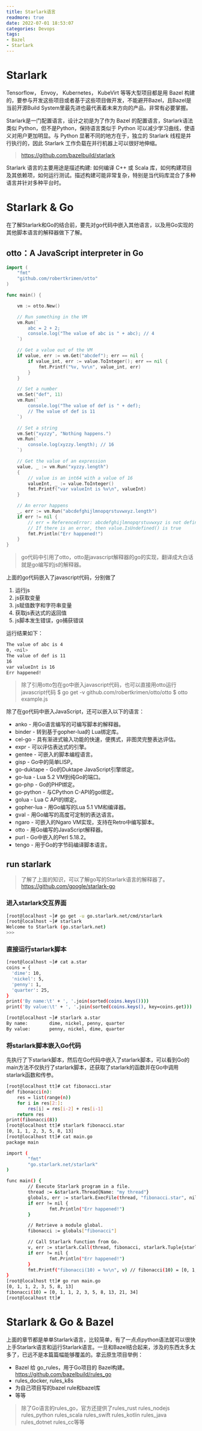 ```yaml
---
title: Starlark语言
readmore: true
date: 2022-07-01 18:53:07
categories: Devops
tags:
- Bazel
- Starlark
---
```


# Starlark

Tensorflow， Envoy， Kubernetes， KubeVirt 等等大型项目都是用 Bazel 构建的，要参与开发这些项目或者基于这些项目做开发，不能避开Bazel，且Bazel是当前开源Build System里最先进也最代表着未来方向的产品，非常有必要掌握。

Starlark是一门配置语言，设计之初是为了作为 Bazel 的配置语言，Starlark语法类似 Python，但不是Python，保持语言类似于 Python 可以减少学习曲线，使语义对用户更加明显。与 Python 显著不同的地方在于，独立的 Starlark 线程是并行执行的，因此 Starlark 工作负载在并行机器上可以很好地伸缩。

> https://github.com/bazelbuild/starlark

Starlark 语言的主要用途是描述构建: 如何编译 C++ 或 Scala 库，如何构建项目及其依赖项，如何运行测试。描述构建可能非常复杂，特别是当代码库混合了多种语言并针对多种平台时。

# Starlark & Go

在了解Starlark和Go的结合前，要先对go代码中嵌入其他语言，以及用Go实现的其他脚本语言的解释器做下了解。

## otto：A JavaScript interpreter in Go

```go
import (
	"fmt"
	"github.com/robertkrimen/otto"
)

func main() {

	vm := otto.New()

	// Run something in the VM
	vm.Run(`
    	abc = 2 + 2;
    	console.log("The value of abc is " + abc); // 4
	`)

	// Get a value out of the VM
	if value, err := vm.Get("abcdef"); err == nil {
		if value_int, err := value.ToInteger(); err == nil {
			fmt.Printf("%v, %v\n", value_int, err)
		}
	}

	// Set a number
	vm.Set("def", 11)
	vm.Run(`
    	console.log("The value of def is " + def);
    	// The value of def is 11
	`)

	// Set a string
	vm.Set("xyzzy", "Nothing happens.")
	vm.Run(`
    	console.log(xyzzy.length); // 16
	`)

	// Get the value of an expression
	value, _ := vm.Run("xyzzy.length")
	{
		// value is an int64 with a value of 16
		valueInt, _ := value.ToInteger()
		fmt.Printf("var valueInt is %v\n", valueInt)
	}

	// An error happens
	_, err := vm.Run("abcdefghijlmnopqrstuvwxyz.length")
	if err != nil {
		// err = ReferenceError: abcdefghijlmnopqrstuvwxyz is not defined
		// If there is an error, then value.IsUndefined() is true
		fmt.Println("Err happened!")
	}
}
```

> go代码中引用了otto，otto是javascript解释器的go的实现，翻译成大白话就是go编写的js的解释器。

上面的go代码嵌入了javascript代码，分别做了
1. 运行js
2. js获取变量
3. js赋值数字和字符串变量
4. 获取js表达式的返回值
5. js脚本发生错误，go捕获错误

运行结果如下：
```bash
The value of abc is 4
0, <nil>
The value of def is 11
16
var valueInt is 16
Err happened!
```

> 除了引用otto包在go中嵌入javascript代码，也可以直接用otto运行javascript代码
> $ go get -v github.com/robertkrimen/otto/otto
> $ otto example.js

除了在go代码中嵌入JavaScript，还可以嵌入以下的语言：
* anko - 用Go语言编写的可编写脚本的解释器。
* binder - 转到基于gopher-lua的 Lua绑定库。
* cel-go - 具有渐进式输入功能的快速，便携式，非图灵完整表达评估。
* expr - 可以评估表达式的引擎。
* gentee - 可嵌入的脚本编程语言。
* gisp - Go中的简单LISP。
* go-duktape - Go的Duktape JavaScript引擎绑定。
* go-lua - Lua 5.2 VM到纯Go的端口。
* go-php - Go的PHP绑定。
* go-python - 与CPython C-API的go绑定。
* golua - Lua C API的绑定。
* gopher-lua - 用Go编写的Lua 5.1 VM和编译器。
* gval - 用Go编写的高度可定制的表达语言。
* ngaro - 可嵌入的Ngaro VM实现，支持在Retro中编写脚本。
* otto - 用Go编写的JavaScript解释器。
* purl - Go中嵌入的Perl 5.18.2。
* tengo - 用于Go的字节码编译脚本语言。

## run starlark

> 了解了上面的知识，可以了解go写的Starlark语言的解释器了。  https://github.com/google/starlark-go

### 进入starlark交互界面
```bash
[root@localhost ~]# go get -u go.starlark.net/cmd/starlark
[root@localhost ~]# starlark
Welcome to Starlark (go.starlark.net)
>>>  
```

### 直接运行starlark脚本
```bash
[root@localhost ~]# cat a.star
coins = {
  'dime': 10,
  'nickel': 5,
  'penny': 1,
  'quarter': 25,
}
print('By name:\t' + ', '.join(sorted(coins.keys())))
print('By value:\t' + ', '.join(sorted(coins.keys(), key=coins.get)))

[root@localhost ~]# starlark a.star 
By name:        dime, nickel, penny, quarter
By value:       penny, nickel, dime, quarter
```

### 将starlark脚本嵌入Go代码
先执行了下starlark脚本，然后在Go代码中嵌入了starlark脚本，可以看到Go的main方法不仅执行了starlark脚本，还获取了starlark的函数并在Go中调用starlark函数和传参。
```bash
[root@localhost tt]# cat fibonacci.star 
def fibonacci(n):
    res = list(range(n))
    for i in res[2:]:
        res[i] = res[i-2] + res[i-1]
    return res
print(fibonacci(8))
[root@localhost tt]# starlark fibonacci.star 
[0, 1, 1, 2, 3, 5, 8, 13]
[root@localhost tt]# cat main.go 
package main

import (
        "fmt"
        "go.starlark.net/starlark"
)

func main() {
        // Execute Starlark program in a file.
        thread := &starlark.Thread{Name: "my thread"}
        globals, err := starlark.ExecFile(thread, "fibonacci.star", nil, nil)
        if err != nil {
                fmt.Println("Err happened!")
        }

        // Retrieve a module global.
        fibonacci := globals["fibonacci"]

        // Call Starlark function from Go.
        v, err := starlark.Call(thread, fibonacci, starlark.Tuple{starlark.MakeInt(10)}, nil)
        if err != nil {
                fmt.Println("Err happened!")
        }
        fmt.Printf("fibonacci(10) = %v\n", v) // fibonacci(10) = [0, 1, 1, 2, 3, 5, 8, 13, 21, 34]
}
[root@localhost tt]# go run main.go 
[0, 1, 1, 2, 3, 5, 8, 13]
fibonacci(10) = [0, 1, 1, 2, 3, 5, 8, 13, 21, 34]
[root@localhost tt]# 
```


# Starlark & Go & Bazel

上面的章节都是单单Starlark语言，比较简单，有了一点点python语法就可以很快上手Starlark语言和运行Starlark语言。一旦和Bazel结合起来，涉及的东西太多太多了，已远不是本篇篇幅能够覆盖的。拿云原生项目举例：
* Bazel 给 go_rules，用于Go项目的 Bazel构建。 https://github.com/bazelbuild/rules_go
* rules_docker, rules_k8s
* 为自己项目写的bazel rule和bazel库
* 等等

> 除了Go语言的rules_go，官方还提供了rules_rust rules_nodejs rules_python rules_scala rules_swift rules_kotlin rules_java rules_dotnet rules_cc等等